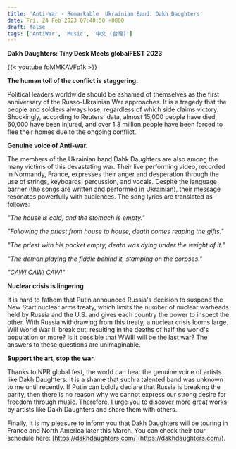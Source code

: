 ```yaml
---
title: 'Anti-War - Remarkable  Ukrainian Band: Dakh Daughters'
date: Fri, 24 Feb 2023 07:40:50 +0000
draft: false
tags: ['AntiWar', 'Music', '中文 (台灣)']
---
```


**Dakh Daughters: Tiny Desk Meets globalFEST 2023**

{{<  youtube fdMMKAVFp1k >}}

**The human toll of the conflict is staggering.**

Political leaders worldwide should be ashamed of themselves as the first anniversary of the Russo-Ukrainian War approaches. It is a tragedy that the people and soldiers always lose, regardless of which side claims victory. Shockingly, according to Reuters' data, almost 15,000 people have died, 60,000 have been injured, and over 1.3 million people have been forced to flee their homes due to the ongoing conflict.


**Genuine voice of Anti-war.**

The members of the Ukrainian band Dahk Daughters are also among the many victims of this devastating war. Their live performing video, recorded in Normandy, France, expresses their anger and desperation through the use of strings, keyboards, percussion, and vocals. Despite the language barrier (the songs are written and performed in Ukrainian), their message resonates powerfully with audiences. The song lyrics are translated as follows:

_"The house is cold, and the stomach is empty."_

_"Following the priest from house to house, death comes reaping the gifts."_

_"The priest with his pocket empty, death was dying under the weight of it."_

_"The demon playing the fiddle behind it, stamping on the corpses."_

_"CAW! CAW! CAW!"_

**Nuclear crisis is lingering**.

It is hard to fathom that Putin announced Russia's decision to suspend the New Start nuclear arms treaty, which limits the number of nuclear warheads held by Russia and the U.S. and gives each country the power to inspect the other. With Russia withdrawing from this treaty, a nuclear crisis looms large. Will World War III break out, resulting in the deaths of half the world's population or more? Is it possible that WWIII will be the last war? The answers to these questions are unimaginable.

**Support the art, stop the war.**

Thanks to NPR global fest, the world can hear the genuine voice of artists like Dakh Daughters. It is a shame that such a talented band was unknown to me until recently. If Putin can boldly declare that Russia is breaking the parity, then there is no reason why we cannot express our strong desire for freedom through music. Therefore, I urge you to discover more great works by artists like Dakh Daughters and share them with others.

Finally, it is my pleasure to inform you that Dakh Daughters will be touring in France and North America later this March. You can check their tour schedule here: [](https://dakhdaughters.com/)[https://dakhdaughters.com/](https://dakhdaughters.com/).